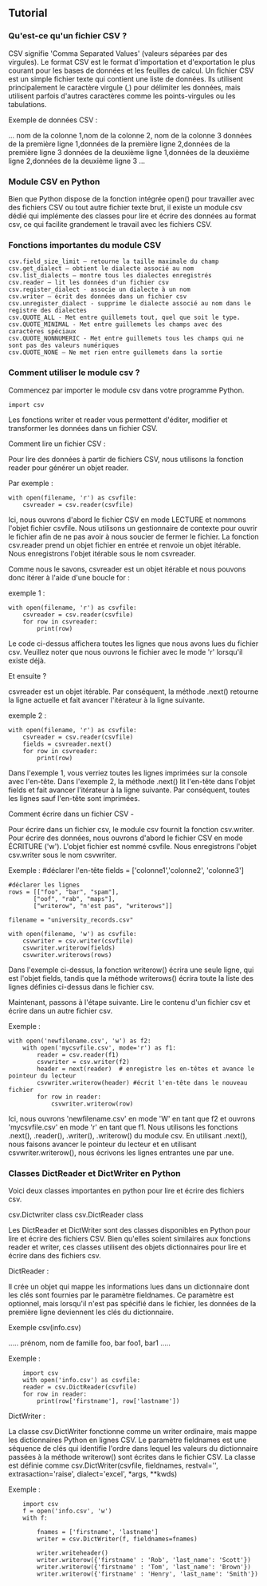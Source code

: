Tutorial
--------

### Qu'est-ce qu'un fichier CSV ?
CSV signifie 'Comma Separated Values' (valeurs séparées par des virgules). Le format CSV est le format d'importation et d'exportation le plus courant pour les bases de données et les feuilles de calcul. Un fichier CSV est un simple fichier texte qui contient une liste de données. Ils utilisent principalement le caractère virgule (,) pour délimiter les données, mais utilisent parfois d'autres caractères comme les points-virgules ou les tabulations.

Exemple de données CSV :

...
nom de la colonne 1,nom de la colonne 2, nom de la colonne 3
données de la première ligne 1,données de la première ligne 2,données de la première ligne 3
données de la deuxième ligne 1,données de la deuxième ligne 2,données de la deuxième ligne 3
...

### Module CSV en Python
Bien que Python dispose de la fonction intégrée open() pour travailler avec des fichiers CSV ou tout autre fichier texte brut, il existe un module csv dédié qui implémente des classes pour lire et écrire des données au format csv, ce qui facilite grandement le travail avec les fichiers CSV.

### Fonctions importantes du module CSV

    csv.field_size_limit – retourne la taille maximale du champ
    csv.get_dialect – obtient le dialecte associé au nom
    csv.list_dialects – montre tous les dialectes enregistrés
    csv.reader – lit les données d'un fichier csv
    csv.register_dialect - associe un dialecte à un nom
    csv.writer – écrit des données dans un fichier csv
    csv.unregister_dialect - supprime le dialecte associé au nom dans le registre des dialectes
    csv.QUOTE_ALL - Met entre guillemets tout, quel que soit le type.
    csv.QUOTE_MINIMAL - Met entre guillemets les champs avec des caractères spéciaux
    csv.QUOTE_NONNUMERIC - Met entre guillemets tous les champs qui ne sont pas des valeurs numériques
    csv.QUOTE_NONE – Ne met rien entre guillemets dans la sortie

### Comment utiliser le module csv ?
Commencez par importer le module csv dans votre programme Python.

    import csv

Les fonctions writer et reader vous permettent d'éditer, modifier et transformer les données dans un fichier CSV.

Comment lire un fichier CSV :

Pour lire des données à partir de fichiers CSV, nous utilisons la fonction reader pour générer un objet reader.

Par exemple :

    with open(filename, 'r') as csvfile:
        csvreader = csv.reader(csvfile)

Ici, nous ouvrons d'abord le fichier CSV en mode LECTURE et nommons l'objet fichier csvfile. Nous utilisons un gestionnaire de contexte pour ouvrir le fichier afin de ne pas avoir à nous soucier de fermer le fichier. La fonction csv.reader prend un objet fichier en entrée et renvoie un objet itérable. Nous enregistrons l'objet itérable sous le nom csvreader.

Comme nous le savons, csvreader est un objet itérable et nous pouvons donc itérer à l'aide d'une boucle for :

exemple 1 :

    with open(filename, 'r') as csvfile:
        csvreader = csv.reader(csvfile)
        for row in csvreader:
            print(row)

Le code ci-dessus affichera toutes les lignes que nous avons lues du fichier csv. Veuillez noter que nous ouvrons le fichier avec le mode 'r' lorsqu'il existe déjà.

Et ensuite ?

csvreader est un objet itérable. Par conséquent, la méthode .next() retourne la ligne actuelle et fait avancer l'itérateur à la ligne suivante.

exemple 2 :

    with open(filename, 'r') as csvfile:
        csvreader = csv.reader(csvfile)
        fields = csvreader.next()
        for row in csvreader:
            print(row)

Dans l'exemple 1, vous verriez toutes les lignes imprimées sur la console avec l'en-tête. Dans l'exemple 2, la méthode .next() lit l'en-tête dans l'objet fields et fait avancer l'itérateur à la ligne suivante. Par conséquent, toutes les lignes sauf l'en-tête sont imprimées.

Comment écrire dans un fichier CSV -

Pour écrire dans un fichier csv, le module csv fournit la fonction csv.writer. Pour écrire des données, nous ouvrons d'abord le fichier CSV en mode ÉCRITURE ('w'). L'objet fichier est nommé csvfile. Nous enregistrons l'objet csv.writer sous le nom csvwriter.

Exemple :
    #déclarer l'en-tête
    fields = ['colonne1','colonne2', 'colonne3']

    #déclarer les lignes
    rows = [["foo", "bar", "spam"],
           ["oof", "rab", "maps"],
           ["writerow", "n'est pas", "writerows"]]

    filename = "university_records.csv"
    
    with open(filename, 'w') as csvfile:
        csvwriter = csv.writer(csvfile)
        csvwriter.writerow(fields)
        csvwriter.writerows(rows)

Dans l'exemple ci-dessus, la fonction writerow() écrira une seule ligne, qui est l'objet fields, tandis que la méthode writerows() écrira toute la liste des lignes définies ci-dessus dans le fichier csv.

Maintenant, passons à l'étape suivante. Lire le contenu d'un fichier csv et écrire dans un autre fichier csv.

Exemple :

    with open('newfilename.csv', 'w') as f2:
        with open('mycsvfile.csv', mode='r') as f1:
            reader = csv.reader(f1)
            csvwriter = csv.writer(f2)
            header = next(reader)  # enregistre les en-têtes et avance le pointeur du lecteur
            csvwriter.writerow(header) #écrit l'en-tête dans le nouveau fichier
            for row in reader:
                csvwriter.writerow(row)

Ici, nous ouvrons 'newfilename.csv' en mode 'W' en tant que f2 et ouvrons 'mycsvfile.csv' en mode 'r' en tant que f1. Nous utilisons les fonctions .next(), .reader(), .writer(), .writerow() du module csv. En utilisant .next(), nous faisons avancer le pointeur du lecteur et en utilisant csvwriter.writerow(), nous écrivons les lignes entrantes une par une.

### Classes DictReader et DictWriter en Python

Voici deux classes importantes en python pour lire et écrire des fichiers csv.

csv.Dictwriter class
csv.DictReader class

Les DictReader et DictWriter sont des classes disponibles en Python pour lire et écrire des fichiers CSV. Bien qu'elles soient similaires aux fonctions reader et writer, ces classes utilisent des objets dictionnaires pour lire et écrire dans des fichiers csv.

DictReader :

Il crée un objet qui mappe les informations lues dans un dictionnaire dont les clés sont fournies par le paramètre fieldnames. Ce paramètre est optionnel, mais lorsqu'il n'est pas spécifié dans le fichier, les données de la première ligne deviennent les clés du dictionnaire.

Exemple csv(info.csv)

.....
prénom, nom de famille
foo, bar
foo1, bar1
.....

Exemple :

        import csv
        with open('info.csv') as csvfile:
        reader = csv.DictReader(csvfile)
        for row in reader:
            print(row['firstname'], row['lastname'])

DictWriter :

La classe csv.DictWriter fonctionne comme un writer ordinaire, mais mappe les dictionnaires Python en lignes CSV. Le paramètre fieldnames est une séquence de clés qui identifie l'ordre dans lequel les valeurs du dictionnaire passées à la méthode writerow() sont écrites dans le fichier CSV. La classe est définie comme csv.DictWriter(csvfile, fieldnames, restval='', extrasaction='raise', dialect='excel', *args, **kwds)

Exemple :

        import csv
        f = open('info.csv', 'w')
        with f:
            
            fnames = ['firstname', 'lastname']
            writer = csv.DictWriter(f, fieldnames=fnames)    

            writer.writeheader()
            writer.writerow({'firstname' : 'Rob', 'last_name': 'Scott'})
            writer.writerow({'firstname' : 'Tom', 'last_name': 'Brown'})
            writer.writerow({'firstname' : 'Henry', 'last_name': 'Smith'})

